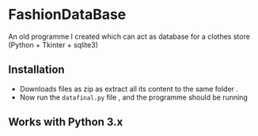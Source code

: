 # FashionDataBase
An old programme I created which can act as database for a clothes store (Python + Tkinter + sqlite3)

## Installation
- Downloads files as zip as extract all its content to the same folder .
- Now run the `datafinal.py` file , and the programme should be running

## Works with Python 3.x
